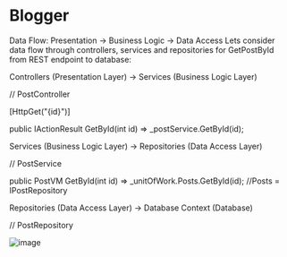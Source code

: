 # Blogger
Data Flow: Presentation → Business Logic → Data Access
Lets consider data flow through controllers, services and repositories for GetPostById from REST endpoint to database:


Controllers (Presentation Layer) → Services (Business Logic Layer)

   // PostController
   
   [HttpGet("{id}")]
   
   public IActionResult GetById(int id) =>
      _postService.GetById(id);
      
   Services (Business Logic Layer) → Repositories (Data Access Layer)
   
   // PostService
   
   public PostVM GetById(int id) =>
      _unitOfWork.Posts.GetById(id); //Posts = IPostRepository
      
      
   Repositories (Data Access Layer) → Database Context (Database)
   
   // PostRepository
   
![image](https://user-images.githubusercontent.com/80188633/167249670-d26aaddf-dc61-43f2-be58-14d1d41ab681.png)
